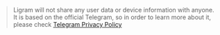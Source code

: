 > Ligram will not share any user data or device information with anyone. It is based on the official Telegram, so in order to learn more about it, please check [Telegram Privacy Policy](https://telegram.org/privacy)
